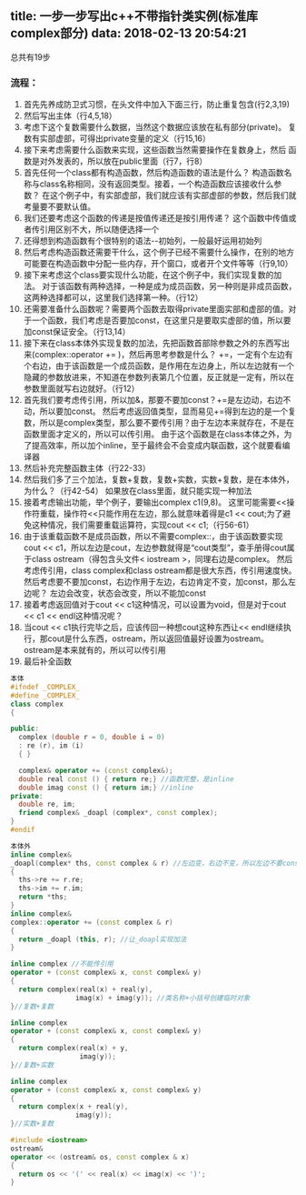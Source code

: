 title: 一步一步写出c++不带指针类实例(标准库complex部分)
data: 2018-02-13 20:54:21
---------
总共有19步
<!-- more -->
### 流程：
1. 首先先养成防卫式习惯，在头文件中加入下面三行，防止重复包含(行2,3,19)
2. 然后写出主体（行4,5,18）
3. 考虑下这个复数需要什么数据，当然这个数据应该放在私有部分(private)。
  复数有实部虚部，可得出private变量的定义（行15,16）
4. 接下来考虑需要什么函数来实现，这些函数当然需要操作在复数身上，然后
  函数是对外发表的，所以放在public里面（行7，行8）
5. 首先任何一个class都有构造函数，然后构造函数的语法是什么？
  构造函数名称与class名称相同，没有返回类型。接着，一个构造函数应该接收什么参数？
  在这个例子中，有实部虚部，我们就应该有实部虚部的参数，然后我们就考量要不要默认值。
6. 我们还要考虑这个函数的传递是按值传递还是按引用传递？
  这个函数中传值或者传引用区别不大，所以随便选择一个
7. 还得想到构造函数有个很特别的语法--初始列，一般最好运用初始列
8. 然后考虑构造函数还需要干什么，这个例子已经不需要什么操作，在别的地方可能要在构造函数中分配一些内存，开个窗口，或者开个文件等等（行9,10）
9. 接下来考虑这个class要实现什么功能，在这个例子中，我们实现复数的加法。
  对于该函数有两种选择，一种是成为成员函数，另一种则是非成员函数，这两种选择都可以，这里我们选择第一种。（行12）
10. 还需要准备什么函数呢？需要两个函数去取得private里面实部和虚部的值。对于一个函数，我们考虑是否要加const，在这里只是要取实虚部的值，所以要加const保证安全。（行13,14）
11. 接下来在class本体外实现复数的加法，先把函数首部除参数之外的东西写出来(complex::operator += )，然后再思考参数是什么？
+=，一定有个左边有个右边，由于该函数是一个成员函数，是作用在左边身上，所以左边就有一个隐藏的参数放进来，不知道在参数列表第几个位置，反正就是一定有，所以在参数里面就写右边就好。（行12）
12. 首先我们要考虑传引用，所以加&，那要不要加const？+=是左边动，右边不动，所以要加const。
然后考虑返回值类型，显而易见+=得到左边的是一个复数，所以是complex类型，那么要不要传引用？由于左边本来就存在，不是在函数里面才定义的，所以可以传引用。
由于这个函数是在class本体之外，为了提高效率，所以加个inline，至于最终会不会变成内联函数，这个就要看编译器
13. 然后补充完整函数主体（行22-33）
14. 然后我们多了三个加法，复数+复数，复数+实数，实数+复数，是在本体外，为什么？（行42-54）
如果放在class里面，就只能实现一种加法
15. 接着考虑输出功能，举个例子，要输出complex c1(9,8)。
这里可能需要<<操作符重载，操作符<<只能作用在左边，那么就意味着得是c1 << cout;为了避免这种情况，我们需要重载运算符，实现cout << c1;（行56-61）
16. 由于该重载函数不是成员函数，所以不需要complex::，由于该函数要实现cout << c1，所以左边是cout，左边参数就得是“cout类型”，查手册得cout属于class ostream（得包含头文件< iostream >，同理右边是complex。
然后考虑传引用，class complex和class ostream都是很大东西，传引用速度快。然后考虑要不要加const，右边作用于左边，右边肯定不变，加const，那么左边呢？
左边会改变，状态会改变，所以不能加const
17. 接着考虑返回值对于cout << c1这种情况，可以设置为void，但是对于cout << c1 << endl这种情况呢？
18. 当cout << c1执行完毕之后，应该传回一种想cout这种东西让<< endl继续执行，那cout是什么东西，ostream，所以返回值最好设置为ostream。ostream是本来就有的，所以可以传引用
19. 最后补全函数
```c++
本体
#ifndef _COMPLEX_
#define _COMPLEX_
class complex
{

public:
  complex (double r = 0, double i = 0)
  : re (r), im (i)
  { }

  complex& operator += (const complex&);
  double real const () { return re;} //函数完整，是inline
  double imag const () { return im;} //inline
private:
  double re, im;
  friend complex& _doapl (complex*, const complex);
}
#endif

本体外
inline complex&
_doapl(complex* ths, const complex & r) //左边变，右边不变，所以左边不要const
{
  ths->re += r.re;
  ths->im += r.im;
  return *ths;
}
inline complex&
complex::operator += (const complex & r)
{
  return _doapl (this, r); //让_doapl实现加法
}

inline complex //不能传引用
operator + (const complex& x, const complex& y)
{
  return complex(real(x) + real(y),
                imag(x) + imag(y)); //类名称+小括号创建临时对象
}//复数+复数

inline complex
operator + (const complex& x, const complex& y)
{
  return complex(real(x) + y,
                 imag(y));
}//复数+实数

inline complex
operator + (const complex& x, const complex& y)
{
  return complex(x + real(y),
                imag(y));
}//实数+复数

#include <iostream>
ostream&
operator << (ostream& os, const complex & x)
{
  return os << '(' << real(x) << imag(x) << ')';
}
```
